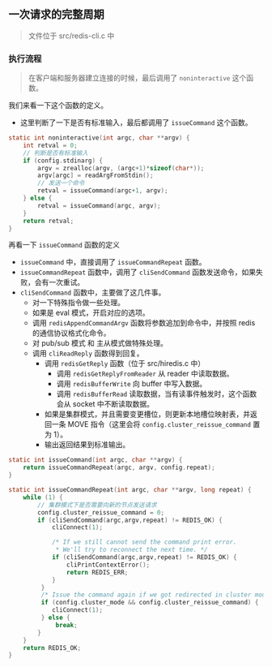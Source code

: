 ## 一次请求的完整周期
> 文件位于 src/redis-cli.c 中

### 执行流程
> 在客户端和服务器建立连接的时候，最后调用了 `noninteractive` 这个函数。

我们来看一下这个函数的定义。

* 这里判断了一下是否有标准输入，最后都调用了 `issueCommand` 这个函数。

```c
static int noninteractive(int argc, char **argv) {
    int retval = 0;
    // 判断是否有标准输入
    if (config.stdinarg) {
        argv = zrealloc(argv, (argc+1)*sizeof(char*));
        argv[argc] = readArgFromStdin();
        // 发送一个命令
        retval = issueCommand(argc+1, argv);
    } else {
        retval = issueCommand(argc, argv);
    }
    return retval;
}
```

再看一下 `issueCommand` 函数的定义

* `issueCommand` 中，直接调用了 `issueCommandRepeat` 函数。
* `issueCommandRepeat` 函数中，调用了 `cliSendCommand` 函数发送命令，如果失败，会有一次重试。
* `cliSendCommand` 函数中，主要做了这几件事。
    * 对一下特殊指令做一些处理。
    * 如果是 eval 模式，开启对应的选项。
    * 调用 `redisAppendCommandArgv` 函数将参数追加到命令中，并按照 redis 的通信协议格式化命令。
    * 对 pub/sub 模式 和 主从模式做特殊处理。
    * 调用 `cliReadReply` 函数得到回复。
        * 调用 `redisGetReply` 函数（位于 src/hiredis.c 中）
            * 调用 `redisGetReplyFromReader` 从 reader 中读取数据。
            * 调用 `redisBufferWrite` 向 buffer 中写入数据。
            * 调用 `redisBufferRead` 读取数据，当有读事件触发时，这个函数会从 socket 中不断读取数据。
        * 如果是集群模式，并且需要变更槽位，则更新本地槽位映射表，并返回一条 MOVE 指令（这里会将 `config.cluster_reissue_command` 置为 1）。
        * 输出返回结果到标准输出。

```c
static int issueCommand(int argc, char **argv) {
    return issueCommandRepeat(argc, argv, config.repeat);
}

static int issueCommandRepeat(int argc, char **argv, long repeat) {
    while (1) {
        // 集群模式下是否需要向新的节点发送请求
        config.cluster_reissue_command = 0;
        if (cliSendCommand(argc,argv,repeat) != REDIS_OK) {
            cliConnect(1);

            /* If we still cannot send the command print error.
             * We'll try to reconnect the next time. */
            if (cliSendCommand(argc,argv,repeat) != REDIS_OK) {
                cliPrintContextError();
                return REDIS_ERR;
            }
         }
         /* Issue the command again if we got redirected in cluster mode */
         if (config.cluster_mode && config.cluster_reissue_command) {
            cliConnect(1);
         } else {
             break;
        }
    }
    return REDIS_OK;
}
```